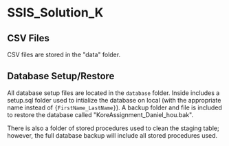 # SSIS_Solution_K

## CSV Files 

CSV files are stored in the "data" folder.

## Database Setup/Restore

All database setup files are located in the `database` folder. Inside includes a setup.sql folder used to intialize the database on local (with the appropriate name instead of `{FirstName_LastName}`).
A backup folder and file is included to restore the database called "KoreAssignment_Daniel_hou.bak".

There is also a folder of stored procedures used to clean the staging table; however, the full database backup will include all stored procedures used.
